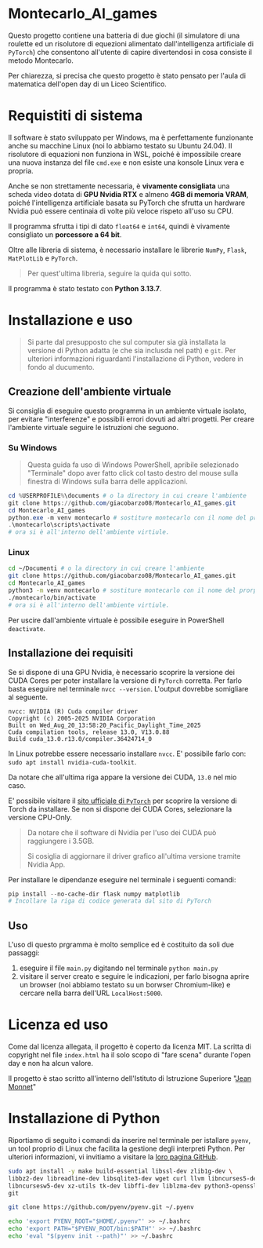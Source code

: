 # Montecarlo_AI_games
Questo progetto contiene una batteria di due giochi (il simulatore di una roulette ed un risolutore di equezioni alimentato dall'intelligenza artificiale di `PyTorch`) che consentono all'utente di capire divertendosi in cosa consiste il metodo Montecarlo.

Per chiarezza, si precisa che questo progetto è stato pensato per l'aula di matematica dell'open day di un Liceo Scientifico.

# Requistiti di sistema
Il software è stato sviluppato per Windows, ma è perfettamente funzionante anche su macchine Linux (noi lo abbiamo testato su Ubuntu 24.04). Il risolutore di equazioni non funziona in WSL, poiché è impossibile creare una nuova instanza del file `cmd.exe` e non esiste una konsole Linux vera e propria.

Anche se non strettamente necessaria, è **vivamente consigliata** una scheda video dotata di **GPU Nvidia RTX** e almeno **4GB di memoria VRAM**, poiché l'intelligenza artificiale basata su PyTorch che sfrutta un hardware Nvidia può essere centinaia di volte più veloce rispeto all'uso su CPU.

Il programma sfrutta i tipi di dato `float64` e `int64`, quindi è vivamente consigliato un **porcessore a 64 bit**.

Oltre alle libreria di sistema, è necessario installare le librerie `NumPy`, `Flask`, `MatPlotLib` e `PyTorch`.
> Per quest'ultima libreria, seguire la quida qui sotto.

Il programma è stato testato con **Python 3.13.7**.

# Installazione e uso
> Si parte dal presupposto che sul computer sia già installata la versione di Python adatta (e che sia inclusda nel path) e `git`. Per ulteriori informazioni riguardanti l'installazione di Python, vedere in fondo al ducumento.

## Creazione dell'ambiente virtuale
Si consiglia di eseguire questo programma in un ambiente virtuale isolato, per evitare "interferenze" e possibili errori dovuti ad altri progetti. Per creare l'ambiente virtuale seguire le istruzioni che seguono.

### Su Windows
> Questa guida fa uso di Windows PowerShell, apribile selezionado "Terminale" dopo aver fatto click col tasto destro del mouse sulla finestra di Windows sulla barra delle applicazioni.

```PowerShell
cd %USERPROFILE%\documents # o la directory in cui creare l'ambiente
git clone https://github.com/giacobarzo08/Montecarlo_AI_games.git
cd Montecarlo_AI_games
python.exe -m venv montecarlo # sostiture montecarlo con il nome del prorpio ambiente
.\montecarlo\scripts\activate
# ora si è all'interno dell'ambiente virtiule.
```

### Linux
```bash
cd ~/Documenti # o la directory in cui creare l'ambiente
git clone https://github.com/giacobarzo08/Montecarlo_AI_games.git
cd Montecarlo_AI_games
python3 -m venv montecarlo # sostiture montecarlo con il nome del prorpio ambiente
./montecarlo/bin/activate
# ora si è all'interno dell'ambiente virtiule.
```

Per uscire dall'ambiente virtuale è possibile eseguire in PowerShell `deactivate`.

## Installazione dei requisiti
Se si dispone di una GPU Nvidia, è necessario scoprire la versione dei CUDA Cores per poter installare la versione di `PyTorch` corretta. Per farlo basta eseguire nel terminale `nvcc --version`. L'output dovrebbe somigliare al seguente.
```
nvcc: NVIDIA (R) Cuda compiler driver
Copyright (c) 2005-2025 NVIDIA Corporation
Built on Wed_Aug_20_13:58:20_Pacific_Daylight_Time_2025
Cuda compilation tools, release 13.0, V13.0.88
Build cuda_13.0.r13.0/compiler.36424714_0
```
In Linux potrebbe essere necessario installare `nvcc`. E' possibile farlo con: `sudo apt install nvidia-cuda-toolkit`.

Da notare che all'ultima riga appare la versione dei CUDA, `13.0` nel mio caso.

E' possibile visitare il [sito ufficiale di `PyTorch`](https://pytorch.org/get-started/locally/) per scoprire la versione di Torch da installare. Se non si dispone dei CUDA Cores, selezionare la versione CPU-Only.

> Da notare che il software di Nvidia per l'uso dei CUDA può raggiungere i 3.5GB.
>
> Si cosiglia di aggiornare il driver grafico all'ultima versione tramite Nvidia App.

Per installare le dipendanze eseguire nel terminale i seguenti comandi:
```PowerShell
pip install --no-cache-dir flask numpy matplotlib
# Incollare la riga di codice generata dal sito di PyTorch
```
## Uso
L'uso di questo prgramma è molto semplice ed è costituito da soli due passaggi:
1) eseguire il file `main.py` digitando nel terminale `python main.py`
2) visitare il server creato e seguire le indicazioni, per farlo bisogna aprire un browser (noi abbiamo testato su un borwser Chromium-like) e cercare nella barra dell'URL `LocalHost:5000`.

# Licenza ed uso
Come dal licenza allegata, il progetto è coperto da licenza MIT. La scritta di copyright nel file `index.html` ha il solo scopo di "fare scena" durante l'open day e non ha alcun valore.

Il progetto è stao scritto all'interno dell'Istituto di Istruzione Superiore "[Jean Monnet](https://www.ismonnet.edu.it/)"

# Installazione di Python
Riportiamo di seguito i comandi da inserire nel terminale per istallare `pyenv`, un tool proprio di Linux che facilita la gestione degli interpreti Python. Per ulteriori informazioni, vi invitiamo a visitare la [loro pagina GitHub](https://github.com/pyenv).

```bash
sudo apt install -y make build-essential libssl-dev zlib1g-dev \
libbz2-dev libreadline-dev libsqlite3-dev wget curl llvm libncurses5-dev \
libncursesw5-dev xz-utils tk-dev libffi-dev liblzma-dev python3-openssl \
git
```
```bash
git clone https://github.com/pyenv/pyenv.git ~/.pyenv
```
```bash
echo 'export PYENV_ROOT="$HOME/.pyenv"' >> ~/.bashrc
echo 'export PATH="$PYENV_ROOT/bin:$PATH"' >> ~/.bashrc
echo 'eval "$(pyenv init --path)"' >> ~/.bashrc
```
